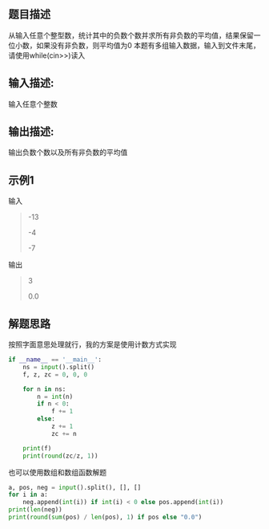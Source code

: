 ## 题目描述
从输入任意个整型数，统计其中的负数个数并求所有非负数的平均值，结果保留一位小数，如果没有非负数，则平均值为0
本题有多组输入数据，输入到文件末尾，请使用while(cin>>)读入

## 输入描述:
输入任意个整数

## 输出描述:
输出负数个数以及所有非负数的平均值

## 示例1
输入
> -13
>
> -4
>
> -7
    
输出
>   3
>
>   0.0

## 解题思路

按照字面意思处理就行，我的方案是使用计数方式实现

```python
if __name__ == '__main__':
    ns = input().split()
    f, z, zc = 0, 0, 0

    for n in ns:
        n = int(n)
        if n < 0:
            f += 1
        else:
            z += 1
            zc += n

    print(f)
    print(round(zc/z, 1))
```

也可以使用数组和数组函数解题

```python
a, pos, neg = input().split(), [], []
for i in a:
    neg.append(int(i)) if int(i) < 0 else pos.append(int(i))
print(len(neg))
print(round(sum(pos) / len(pos), 1) if pos else "0.0")
```